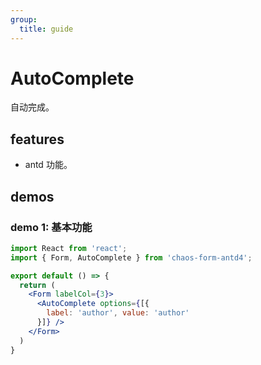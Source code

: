 ```yaml
---
group:
  title: guide
---
```


# AutoComplete

自动完成。

## features

* antd 功能。

## demos

### demo 1: 基本功能

```jsx
import React from 'react';
import { Form, AutoComplete } from 'chaos-form-antd4';

export default () => {
  return (
    <Form labelCol={3}>
      <AutoComplete options={[{
        label: 'author', value: 'author'
      }]} />
    </Form>
  )
}
```
